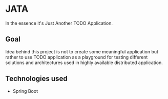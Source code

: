 # JATA
In the essence it's Just Another TODO Application.

## Goal
Idea behind this project is not to create some meaningful application but rather to use TODO application
as a playground for testing different solutions and architectures used in highly available distributed application.

## Technologies used
- Spring Boot
